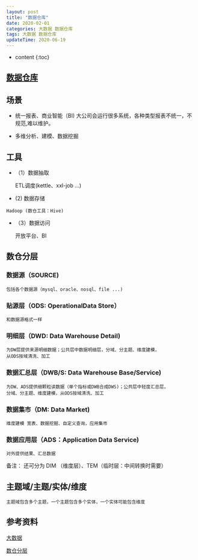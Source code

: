 ```yaml
---
layout: post
title: "数据仓库"
date: 2020-02-01
categories: 大数据 数据仓库
tags: 大数据 数据仓库
updateTime: 2020-06-19
---
```


* content
{:toc}

## [数据仓库](https://baike.baidu.com/item/%E6%95%B0%E6%8D%AE%E4%BB%93%E5%BA%93)

## 场景

-	统一报表、商业智能（BI)
大公司会运行很多系统，各种类型报表不统一，不规范,难以维护。

-	多维分析、建模、数据挖掘



## 工具

-	（1）数据抽取

	ETL调度(kettle、xxl-job ...)


-	 (2) 数据存储

	Hadoop (数仓工具：Hive)

-	（3）数据访问
	
	开放平台、BI

## 数仓分层

### 数据源（SOURCE)
	
	包括各个数据源（mysql、oracle、nosql、file ...)

### 贴源层（ODS: OperationalData Store）

	和数据源格式一样

### 明细层（DWD: Data Warehouse Detail)

	为DW层提供来源明细数据；公共层中数据明细层，分域、分主题、维度建模，
	从ODS按域清洗、加工

### 数据汇总层（DWB/S: Data Warehouse Base/Service)
 
	为DW、ADS提供细颗粒读数据（单个指标或DWB合成DWS)；公共层中轻度汇总层，
	分域、分主题、维度建模，从ODS按域清洗、加工

### 数据集市（DM: Data Market)
	
	维度建模 宽表、数据挖掘、自定义查询，应用集市

### 数据应用层（ADS：Application Data Service)

	对外提供结果、汇总数据

备注： 还可分为 DIM （维度层）、TEM（临时层：中间转换时需要）

## 主题域/主题/实体/维度

	主题域包含多个主题，一个主题包含多个实体，一个实体可能包含维度


## 参考资料

[大数据](https://baike.baidu.com/item/%E5%A4%A7%E6%95%B0%E6%8D%AE/1356941?fr=aladdin)

[数仓分层](https://blog.csdn.net/m0_37125796/article/details/90769178)


